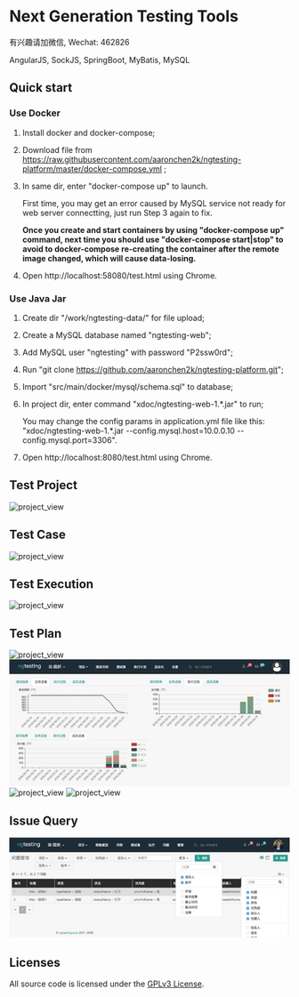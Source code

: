 # Next Generation Testing Tools
有兴趣请加微信, Wechat: 462826

AngularJS, SockJS, SpringBoot, MyBatis, MySQL

## Quick start
### Use Docker

1. Install docker and docker-compose;
2. Download file from https://raw.githubusercontent.com/aaronchen2k/ngtesting-platform/master/docker-compose.yml ;
3. In same dir, enter "docker-compose up" to launch.

   First time, you may get an error caused by MySQL service not ready for web server connectting, just run Step 3 again to fix.
   
   **Once you create and start containers by using "docker-compose up" command, next time you should use "docker-compose start|stop" to avoid to docker-compose re-creating the container after the remote image changed, which will cause data-losing.**
4. Open http://localhost:58080/test.html using Chrome.

### Use Java Jar
1. Create dir "/work/ngtesting-data/" for file upload;
2. Create a MySQL database named "ngtesting-web";
3. Add MySQL user "ngtesting" with password "P2ssw0rd";
4. Run "git clone https://github.com/aaronchen2k/ngtesting-platform.git";
5. Import "src/main/docker/mysql/schema.sql" to database;
6. In project dir, enter command "xdoc/ngtesting-web-1.*.jar" to run;

   You may change the config params in application.yml file like this: "xdoc/ngtesting-web-1.*.jar --config.mysql.host=10.0.0.10 --config.mysql.port=3306".
7. Open http://localhost:8080/test.html using Chrome.

## Test Project
![project_view](xdoc/capture/project_view.jpg)

## Test Case
![project_view](xdoc/capture/case_edit.jpg)

## Test Execution
![project_view](xdoc/capture/case_exe.jpg)

## Test Plan
![project_view](xdoc/capture/plan_exe_result.jpg)
![project_view](xdoc/capture/plan_exe_progress.jpg)
![project_view](xdoc/capture/plan_exe_process.jpg)
![project_view](xdoc/capture/plan_exe_process_by_user.jpg)

## Issue Query
![issue_query](xdoc/capture/issue_query.jpg)

## Licenses

All source code is licensed under the [GPLv3 License](LICENSE.md).
